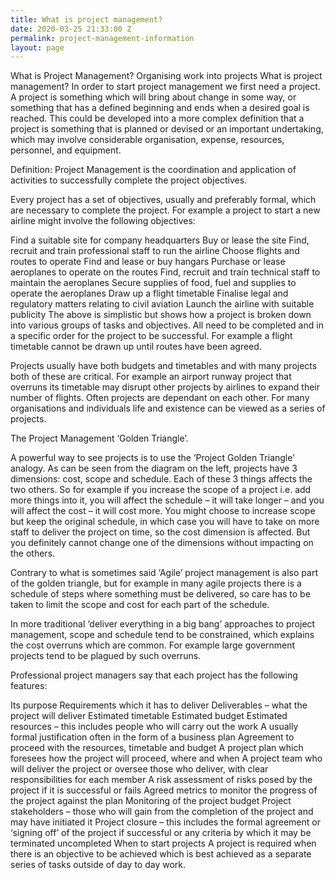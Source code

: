 ```yaml
---
title: What is project management?
date: 2020-03-25 21:33:00 Z
permalink: project-management-information
layout: page
---
```


What is Project Management?
Organising work into projects
What is project management? In order to start project management we first need a project. A project is something which will bring about change in some way, or something that has a defined beginning and ends when a desired goal is reached. This could be developed into a more complex definition that a project is something that is planned or devised or an important undertaking, which may involve considerable organisation, expense, resources, personnel, and equipment.

Definition: Project Management is the coordination and application of activities to successfully complete the project objectives.

Every project has a set of objectives, usually and preferably formal, which are necessary to complete the project. For example a project to start a new airline might involve the following objectives:

Find a suitable site for company headquarters
Buy or lease the site
Find, recruit and train professional staff to run the airline
Choose flights and routes to operate
Find and lease or buy hangars
Purchase or lease aeroplanes to operate on the routes
Find, recruit and train technical staff to maintain the aeroplanes
Secure supplies of food, fuel and supplies to operate the aeroplanes
Draw up a flight timetable
Finalise legal and regulatory matters relating to civil aviation
Launch the airline with suitable publicity
The above is simplistic but shows how a project is broken down into various groups of tasks and objectives. All need to be completed and in a specific order for the project to be successful. For example a flight timetable cannot be drawn up until routes have been agreed.

Projects usually have both budgets and timetables and with many projects both of these are critical. For example an airport runway project that overruns its timetable may disrupt other projects by airlines to expand their number of flights. Often projects are dependant on each other. For many organisations and individuals life and existence can be viewed as a series of projects.

The Project Management ‘Golden Triangle’.


A powerful way to see projects is to use the ‘Project Golden Triangle’ analogy. As can be seen from the diagram on the left, projects have 3 dimensions: cost, scope and schedule. Each of these 3 things affects the two others. So for example if you increase the scope of a project i.e. add more things into it, you will affect the schedule – it will take longer – and you will affect the cost – it will cost more. You might choose to increase scope but keep the original schedule, in which case you will have to take on more staff to deliver the project on time, so the cost dimension is affected. But you definitely cannot change one of the dimensions without impacting on the others.

Contrary to what is sometimes said ‘Agile’ project management is also part of the golden triangle, but for example in many agile projects there is a schedule of steps where something must be delivered, so care has to be taken to limit the scope and cost for each part of the schedule.



In more traditional ‘deliver everything in a big bang’ approaches to project management, scope and schedule tend to be constrained, which explains the cost overruns which are common. For example large government projects tend to be plagued by such overruns.

Professional project managers say that each project has the following features:

Its purpose
Requirements which it has to deliver
Deliverables – what the project will deliver
Estimated timetable
Estimated budget
Estimated resources – this includes people who will carry out the work
A usually formal justification often in the form of a business plan
Agreement to proceed with the resources, timetable and budget
A project plan which foresees how the project will proceed, where and when
A project team who will deliver the project or oversee those who deliver, with clear responsibilities for each member
A risk assessment of risks posed by the project if it is successful or fails
Agreed metrics to monitor the progress of the project against the plan
Monitoring of the project budget
Project stakeholders – those who will gain from the completion of the project and may have initiated it
Project closure – this includes the formal agreement or ‘signing off’ of the project if successful or any criteria by which it may be terminated uncompleted
When to start projects
A project is required when there is an objective to be achieved which is best achieved as a separate series of tasks outside of day to day work.